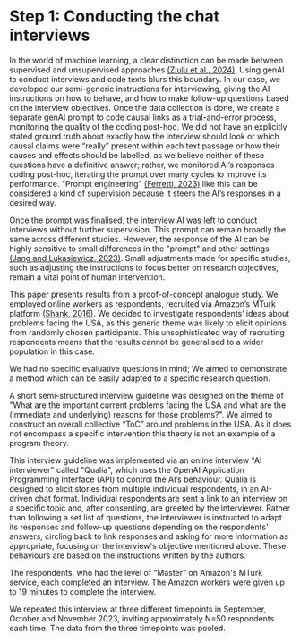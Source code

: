 # Step 1: Conducting the chat interviews

In the world of machine learning, a clear distinction can be made between supervised and unsupervised approaches [(Ziulu et al., 2024)](https://www.zotero.org/google-docs/?HRDIxL). Using genAI to conduct interviews and code texts blurs this boundary. In our case, we developed our semi-generic instructions for interviewing, giving the AI instructions on how to behave, and how to make follow-up questions based on the interview objectives. Once the data collection is done, we create a separate genAI prompt to code causal links as a trial-and-error process, monitoring the quality of the coding post-hoc. We did not have an explicitly stated ground truth about exactly how the interview should look or which causal claims were “really” present within each text passage or how their causes and effects should be labelled, as we believe neither of these questions have a definitive answer; rather, we monitored AI’s responses coding post-hoc, iterating the prompt over many cycles to improve its performance. "Prompt engineering" [(Ferretti, 2023)](https://www.zotero.org/google-docs/?bTYt0M) like this can be considered a kind of supervision because it steers the AI’s responses in a desired way. 

Once the prompt was finalised, the interview AI was left to conduct interviews without further supervision. This prompt can remain broadly the same across different studies. However, the response of the AI can be highly sensitive to small differences in the "prompt" and other settings [(Jang and Lukasiewicz, 2023)](https://www.zotero.org/google-docs/?GA2zaf). Small adjustments made for specific studies, such as adjusting the instructions to focus better on research objectives, remain a vital point of human intervention.

This paper presents results from a proof-of-concept analogue study. We employed online workers as respondents, recruited via Amazon’s MTurk platform [(Shank, 2016)](https://www.zotero.org/google-docs/?dLRh2d). We decided to investigate respondents’ ideas about problems facing the USA, as this generic theme was likely to elicit opinions from randomly chosen participants. This unsophisticated way of recruiting respondents means that the results cannot be generalised to a wider population in this case.

We had no specific evaluative questions in mind; We aimed to demonstrate a method which can be easily adapted to a specific research question. 

A short semi-structured interview guideline was designed on the theme of "What are the important current problems facing the USA and what are the (immediate and underlying) reasons for those problems?". We aimed to construct an overall collective “ToC” around problems in the USA. As it does not encompass a specific intervention this theory is not an example of a program theory. 

This interview guideline was implemented via an online interview "AI interviewer" called "Qualia", which uses the OpenAI Application Programming Interface (API) to control the AI’s behaviour. Qualia is designed to elicit stories from multiple individual respondents, in an AI-driven chat format. Individual respondents are sent a link to an interview on a specific topic and, after consenting, are greeted by the interviewer. Rather than following a set list of questions, the interviewer is instructed to adapt its responses and follow-up questions depending on the respondents' answers, circling back to link responses and asking for more information as appropriate, focusing on the interview's objective mentioned above. These behaviours are based on the instructions written by the authors. 

The respondents, who had the level of “Master” on Amazon's MTurk service, each completed an interview. The Amazon workers were given up to 19 minutes to complete the interview. 

We repeated this interview at three different timepoints in September, October and November 2023, inviting approximately N=50 respondents each time. The data from the three timepoints was pooled.